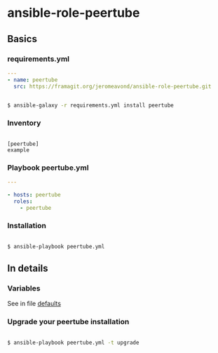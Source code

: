 # ansible-role-peertube

## Basics
### requirements.yml

```yaml
---
- name: peertube
  src: https://framagit.org/jeromeavond/ansible-role-peertube.git

```

```bash

$ ansible-galaxy -r requirements.yml install peertube

```

### Inventory

```dosini

[peertube]
example
```

### Playbook peertube.yml

```yaml
---

- hosts: peertube
  roles:
    - peertube

```

### Installation

```bash

$ ansible-playbook peertube.yml

```

## In details

### Variables

See in file [defaults](defaults/main.yml)


### Upgrade your peertube installation

```bash

$ ansible-playbook peertube.yml -t upgrade

```


